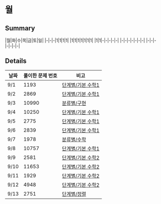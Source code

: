 # 월
## Summary
|월|화|수|목|금|토|일|
|-|-|-|1|1|1|1|
|1|1|1|1|1|1|1|
|1|1|-|-|-|-|-|
|-|-|-|-|-|-|-|
|-|-|-|-|-|-|-|

## Details
|날짜|풀이한 문제 번호|비고|
|--|--|--|
|9/1|1193|[단계별/기본 수학1](https://www.acmicpc.net/step)|
|9/2|2869|[단계별/기본 수학1](https://www.acmicpc.net/step)|
|9/3|10990|[분류별/구현](https://www.acmicpc.net/problemset?sort=ac_desc&algo=102)|
|9/4|10250|[단계별/기본 수학1](https://www.acmicpc.net/step)|
|9/5|2775|[단계별/기본 수학1](https://www.acmicpc.net/step)|
|9/6|2839|[단계별/기본 수학1](https://www.acmicpc.net/step)|
|9/7|1978|[분류별/수학](https://www.acmicpc.net/problemset?sort=ac_desc&algo=124)|
|9/8|10757|[단계별/기본 수학1](https://www.acmicpc.net/step)|
|9/9|2581|[단계별/기본 수학2](https://www.acmicpc.net/step)|
|9/10|11653|[단계별/기본 수학2](https://www.acmicpc.net/step)|
|9/11|1929|[단계별/기본 수학2](https://www.acmicpc.net/step)|
|9/12|4948|[단계별/기본 수학2](https://www.acmicpc.net/step)|
|9/13|2751|[단계별/정렬](https://www.acmicpc.net/step)|
